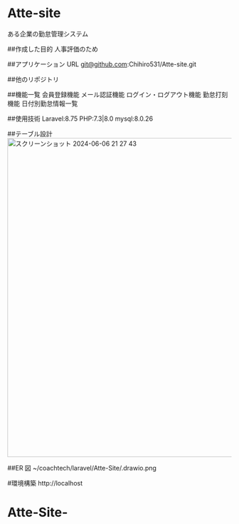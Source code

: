# Atte-site

ある企業の勤怠管理システム

##作成した目的
人事評価のため

##アプリケーション URL
git@github.com:Chihiro531/Atte-site.git

##他のリポジトリ

##機能一覧
会員登録機能
メール認証機能
ログイン・ログアウト機能
勤怠打刻機能
日付別勤怠情報一覧

##使用技術
Laravel:8.75
PHP:7.3|8.0
mysql:8.0.26

##テーブル設計
<img width="715" alt="スクリーンショット 2024-06-06 21 27 43" src="https://github.com/Chihiro531/Atte-site/assets/159860929/510fd7d7-cd5b-44b7-92a0-6a0ffcc6f2da">

##ER 図
~/coachtech/laravel/Atte-Site/.drawio.png

#環境構築
http://localhost
# Atte-Site-

